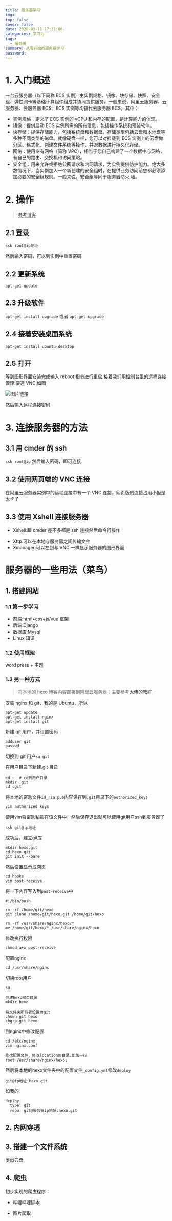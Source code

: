 ```yaml
---
title: 服务器学习
img:
top: false
cover: false
date: 2020-03-11 17:31:06
categories: 学习力
tags:
  - 服务器
summary: 从零开始的服务器学习
password:
---
```


# 1. 入门概述

一台云服务器（以下简称 ECS 实例）由实例规格、镜像、块存储、快照、安全组、弹性网卡等基础计算组件组成并协同提供服务。一般来说，阿里云服务器、云服务器、云服务器 ECS、ECS 实例等均指代云服务器 ECS。其中：

- 实例规格：定义了 ECS 实例的 vCPU 和内存的配置，是计算能力的体现。
- 镜像：提供启动 ECS 实例所需的所有信息，包括操作系统和预装软件。
- 块存储：提供存储能力，包括系统盘和数据盘。存储类型包括云盘和本地盘等多种不同类型的磁盘。就像硬盘一样，您可以对挂载到 ECS 实例上的云盘做分区、格式化、创建文件系统等操作，并对数据进行持久化存储。
- 网络：使用专有网络（简称 VPC），相当于您自己构建了一个数据中心网络，有自己的路由、交换机和访问策略。
- 安全组：用来允许或拒绝公网请求和内网请求，为实例提供防护能力。绝大多数情况下，当实例加入一个新创建的安全组时，在提供业务访问前您都必须添加必要的安全组规则。一般来说，安全组等同于服务器防火
  墙。

# 2. 操作

> [参考博客](https://www.cnblogs.com/minhren/p/12337260.html)

## 2.1 登录

`ssh root@ip地址`

然后输入密码，可以到实例中重置密码

## 2.2 更新系统

`apt-get update`

## 2.3 升级软件

`apt-get install upgrade`
或者
`apt-get upgrade`

## 2.4 接着安装桌面系统

`apt-get install ubuntu-desktop`

## 2.5 打开

等到图形界面安装完成输入 reboot 指令进行重启.接着我们用控制台里的远程连接管理:要选 VNC,如图

![图片链接](https://img2018.cnblogs.com/i-beta/828103/202002/828103-20200220203209860-193153872.png)

然后输入远程连接密码

# 3. 连接服务器的方法

## 3.1 用 cmder 的 ssh

`ssh root@ip`
然后输入密码，即可连接

## 3.2 使用网页端的 VNC 连接

在阿里云服务器实例中的远程连接中有一个 VNC 连接，网页版的连接占用小但是太卡了

## 3.3 使用 Xshell 连接服务器

- Xshell:跟 cmder 差不多都是 ssh 连接然后命令行操作

* Xftp:可以在本地与服务器之间传输文件
* Xmanager:可以左到与 VNC 一样显示服务器的图形界面

# 服务器的一些用法（菜鸟）

## 1. 搭建网站

### 1.1 第一步学习

- 前端:html+css+js/vue 框架
- 后端:Django
- 数据库:Mysql
- Linux 知识

### 1.2 使用框架

word press + 主题

### 1.3 另一种方式

> 将本地的 hexo 博客内容部署到阿里云服务器：主要参考[大佬的教程](https://www.zhihu.com/question/60329559)

安装 nginx 和 git，我的是 Ubuntu，所以

```
apt-get update
apt-get install nginx
apt-get install git
```

新建 git 用户，并设置密码

```
adduser git
passwd
```

切换到 git 用户`su git`

在用户目录下新建.git 目录

```
cd ~  # cd到用户目录
mkdir .git
cd .git
```

将本地的密匙文件`id_rsa.pub`内容保存到`.git`目录下的`authorized_keys`

```
vim authorized_keys
```

使用vim将密匙粘贴在该文件中，然后保存退出就可以使用git用户ssh到服务器了

`ssh git@ip地址`

成功后，建立git库

```
mkdir hexo.git
cd hexo.git
git init --bare
```

然后设置显示成网页

```
cd hooks 
vim post-receive
```

将一下内容写入到`post-receive`中

```
#!/bin/bash

rm -rf /home/git/hexo
git clone /home/git/hexo.git /home/git/hexo

rm -rf /usr/share/nginx/hexo/*
mv /home/git/hexo/* /usr/share/nginx/hexo
```

修改执行权限

`chmod a+x post-receive`

配置nginx

`cd /usr/share/nginx`

切换root用户
```
su

创建hexo网页目录
mkdir hexo 

将文件夹所有者设置为git
chown git hexo 
chgrp git hexo 
```

到nginx中修改配置

```
cd /etc/nginx
vim nginx.conf

修改配置文件，修改location的目录,即加一行
root /usr/share/nginx/hexo;
```

然后将本地的hexo文件夹中的配置文件`_config.yml`修改`deploy`

`git@ip地址:hexo.git`

如我的
```
deploy:
  type: git
  repo: git@服务器ip地址:hexo.git
```

## 2. 内网穿透

## 3. 搭建一个文件系统

类似云盘

## 4. 爬虫

初步实现的爬虫程序：

- 哔哩哔哩脚本

- 图片爬取
